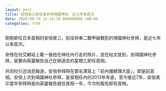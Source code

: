```yaml
---
layout: post
title: 安倍晉三卸任後參拜靖國神社　近七年來首次
date: 2020-09-19 13:15:28.000000000 +08:00
categories: rthk
---
```


剛剛卸任日本首相的安倍晉三，前往供奉二戰甲級戰犯的靖國神社參拜，是近七年以來首次。

安倍在社交網站上載一張他在神社內行走的照片，並在帖文提到，到靖國神社參拜，是要向英靈報告自己在剛過去的星期三卸任首相。

共同社引述消息報道，安倍參拜時在簽名薄寫上「前內閣總理大臣」，即是前首相。安倍上次到靖國神社參拜，是首相任內的2013年年底，至今接近7年，安倍表示當年參拜時是向英靈報告就任首相一年，今次則報告卸任首相。
